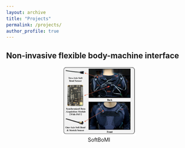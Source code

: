 ```yaml
---
layout: archive
title: "Projects"
permalink: /projects/
author_profile: true
---
```

## Non-invasive flexible body-machine interface
<div>			<!--块级封装-->
    <center>	<!--将图片和文字居中-->
    <img src="/images/TNSRE.jpg"
         alt="Failed load figure"
         width="200"/>
    <br>		<!--换行-->  
    SoftBoMI    <!--标题-->
    </center> 
</div>
